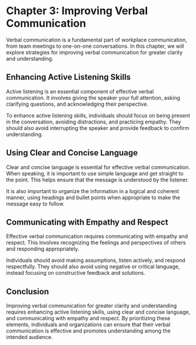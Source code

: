 Chapter 3: Improving Verbal Communication
=========================================

Verbal communication is a fundamental part of workplace communication, from team meetings to one-on-one conversations. In this chapter, we will explore strategies for improving verbal communication for greater clarity and understanding.

Enhancing Active Listening Skills
---------------------------------

Active listening is an essential component of effective verbal communication. It involves giving the speaker your full attention, asking clarifying questions, and acknowledging their perspective.

To enhance active listening skills, individuals should focus on being present in the conversation, avoiding distractions, and practicing empathy. They should also avoid interrupting the speaker and provide feedback to confirm understanding.

Using Clear and Concise Language
--------------------------------

Clear and concise language is essential for effective verbal communication. When speaking, it is important to use simple language and get straight to the point. This helps ensure that the message is understood by the listener.

It is also important to organize the information in a logical and coherent manner, using headings and bullet points when appropriate to make the message easy to follow.

Communicating with Empathy and Respect
--------------------------------------

Effective verbal communication requires communicating with empathy and respect. This involves recognizing the feelings and perspectives of others and responding appropriately.

Individuals should avoid making assumptions, listen actively, and respond respectfully. They should also avoid using negative or critical language, instead focusing on constructive feedback and solutions.

Conclusion
----------

Improving verbal communication for greater clarity and understanding requires enhancing active listening skills, using clear and concise language, and communicating with empathy and respect. By prioritizing these elements, individuals and organizations can ensure that their verbal communication is effective and promotes understanding among the intended audience.
